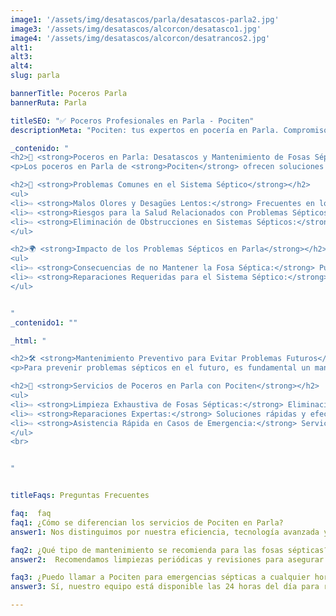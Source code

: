 ```yaml
---
image1: '/assets/img/desatascos/parla/desatascos-parla2.jpg'
image3: '/assets/img/desatascos/alcorcon/desatasco1.jpg'
image4: '/assets/img/desatascos/alcorcon/desatrancos2.jpg'
alt1: 
alt3:
alt4:
slug: parla

bannerTitle: Poceros Parla
bannerRuta: Parla

titleSEO: "✅ Poceros Profesionales en Parla - Pociten"
descriptionMeta: "Pociten: tus expertos en pocería en Parla. Compromiso con la calidad y mejora de presupuestos. Llámanos al 647 37 67 82 📱."

_contenido: "
<h2>🚧 <strong>Poceros en Parla: Desatascos y Mantenimiento de Fosas Sépticas las 24 Horas con Pociten</strong></h2>
<p>Los poceros en Parla de <strong>Pociten</strong> ofrecen soluciones eficientes para problemas sépticos. Con experiencia y licencia, realizamos limpieza exhaustiva de fosas sépticas y brindamos reparaciones expertas y asistencia rápida en casos de emergencia.</p>

<h2>🔧 <strong>Problemas Comunes en el Sistema Séptico</strong></h2>
<ul>
<li>⇨ <strong>Malos Olores y Desagües Lentos:</strong> Frecuentes en los sistemas sépticos y pueden causar incomodidad.</li><br>
<li>⇨ <strong>Riesgos para la Salud Relacionados con Problemas Sépticos:</strong> Las bacterias y patógenos en fosas sépticas pueden causar enfermedades y contaminar el entorno.<br></li><br>
<li>⇨ <strong>Eliminación de Obstrucciones en Sistemas Sépticos:</strong> Fundamental para garantizar el buen funcionamiento y prevenir problemas graves.<br></li><br>
</ul>

<h2>🌍 <strong>Impacto de los Problemas Sépticos en Parla</strong></h2>
<ul>
<li>⇨ <strong>Consecuencias de no Mantener la Fosa Séptica:</strong> Puede generar olores desagradables y contaminación, afectando el bienestar y la salud pública.<br></li><br>
<li>⇨ <strong>Reparaciones Requeridas para el Sistema Séptico:</strong> Incluyen la reparación de fugas, desatascos de tuberías y reemplazo de componentes deteriorados.<br></li><br>
</ul>


"
_contenido1: ""

_html: "

<h2>🛠️ <strong>Mantenimiento Preventivo para Evitar Problemas Futuros</strong></h2>
<p>Para prevenir problemas sépticos en el futuro, es fundamental un mantenimiento regular de la fosa séptica, incluyendo limpieza periódica, inspección del sistema y educación sobre su uso adecuado.</p>

<h2>🚰 <strong>Servicios de Poceros en Parla con Pociten</strong></h2>
<ul>
<li>⇨ <strong>Limpieza Exhaustiva de Fosas Sépticas:</strong> Eliminación de residuos y aseguramiento del correcto funcionamiento.<br></li><br>
<li>⇨ <strong>Reparaciones Expertas:</strong> Soluciones rápidas y efectivas para problemas en sistemas sépticos.<br></li><br>
<li>⇨ <strong>Asistencia Rápida en Casos de Emergencia:</strong> Servicio disponible las 24 horas para atender cualquier problema de forma inmediata.<br></li>
</ul>
<br>


"


titleFaqs: Preguntas Frecuentes

faq:  faq
faq1: ¿Cómo se diferencian los servicios de Pociten en Parla?
answer1: Nos distinguimos por nuestra eficiencia, tecnología avanzada y disponibilidad las 24 horas para todo tipo de problemas sépticos.

faq2: ¿Qué tipo de mantenimiento se recomienda para las fosas sépticas?
answer2:  Recomendamos limpiezas periódicas y revisiones para asegurar un funcionamiento óptimo y prevenir problemas a largo plazo.

faq3: ¿Puedo llamar a Pociten para emergencias sépticas a cualquier hora?
answer3: Sí, nuestro equipo está disponible las 24 horas del día para responder a cualquier situación urgente.

---
```


